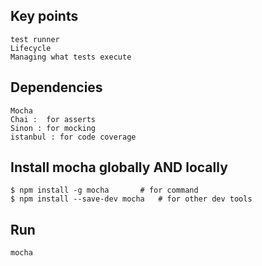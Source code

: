 ## Key points
    test runner
    Lifecycle
    Managing what tests execute

## Dependencies
    Mocha
    Chai :  for asserts
    Sinon : for mocking
    istanbul : for code coverage


## Install mocha globally AND locally
    $ npm install -g mocha       # for command
    $ npm install --save-dev mocha   # for other dev tools

## Run 
    mocha 